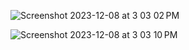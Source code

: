 ![Screenshot 2023-12-08 at 3 03 02 PM](https://github.com/itsMohammedNayeem/Airbnb/assets/127741549/171ad64a-b491-4347-9577-7f3ad872791e)

![Screenshot 2023-12-08 at 3 03 10 PM](https://github.com/itsMohammedNayeem/Airbnb/assets/127741549/c6c8b704-028b-44da-bcf9-84bf7f606a00)
 
